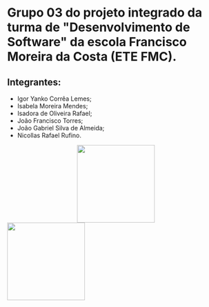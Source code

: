 

#  Grupo 03 do projeto integrado da turma de "Desenvolvimento de Software" da escola Francisco Moreira da Costa (ETE FMC).

## Integrantes:
- Igor Yanko Corrêa Lemes;
- Isabela Moreira Mendes; 
- Isadora de Oliveira Rafael;
- João Francisco Torres;
- João Gabriel Silva de Almeida;
- Nicollas Rafael Rufino. 

<p>
<div align="center">
  <a href="https://github.com/ProjetoIntegradods03">
  <img height="180em" src="https://github-readme-stats.vercel.app/api?username=ProjetoIntegradods03&show_icons=true&theme=dracula&include_all_commits=true&count_public=true"/>
 </div>
    <img height="180em" src="https://github-readme-stats.vercel.app/api/top-langs/?username=ProjetoIntegradods03&layout=compact&langs_count=7&theme=dracula"/>
</div></p>

